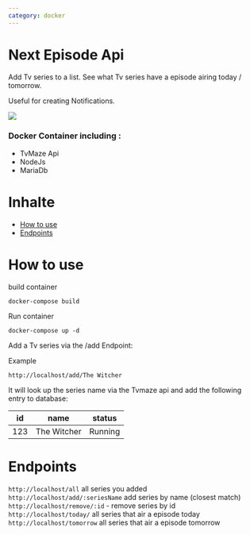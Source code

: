 ```yaml
---
category: docker
---
```


# Next Episode Api

Add Tv series to a list. See what Tv series have a episode airing today / tomorrow.

Useful for creating Notifications.

![](https://img.shields.io/badge/NextEpisodeApi-blue.svg?logo=Docker&color=fff)

### Docker Container including :

- TvMaze Api
- NodeJs
- MariaDb

# Inhalte

- [How to use](#how-to-use)
- [Endpoints](#endpoints)

# How to use

build container

```docker
docker-compose build
```

Run container

```docker
docker-compose up -d
```

Add a Tv series via the /add Endpoint:

Example

`http://localhost/add/The Witcher`

It will look up the series name via the Tvmaze api and add the following entry to database:

| id  | name        | status  |
| --- | ----------- | ------- |
| 123 | The Witcher | Running |

# Endpoints

`http://localhost/all` all series you added \
`http://localhost/add/:seriesName` add series by name (closest match) \
`http://localhost/remove/:id` - remove series by id \
`http://localhost/today/` all series that air a episode today \
`http://localhost/tomorrow` all series that air a episode tomorrow
